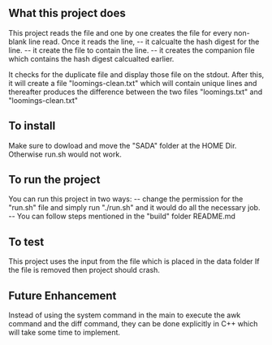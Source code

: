 ## What this project does

This project reads the file and one by one creates the file for every non-blank line read.
Once it reads the line, 
	-- it calcualte the hash digest for the line.
	-- it create the file to contain the line.
	-- it creates the companion file which contains the hash digest calcualted earlier.

It checks for the duplicate file and display those file on the stdout.
After this, it will create a file "loomings-clean.txt" which will contain unique lines and
thereafter produces the difference between the two files "loomings.txt" and "loomings-clean.txt"

## To install
Make sure to dowload and move the "SADA" folder at the HOME Dir.
Otherwise run.sh would not work.

## To run the project
You can run this project in two ways:
	-- change the permission for the "run.sh" file and simply run "./run.sh" and it would do all the necessary job.
	-- You can follow steps mentioned in the "build" folder README.md

## To test
This project uses the input from the file which is placed in the data folder
If the file is removed then project should crash.


## Future Enhancement
Instead of using the system command in the main to execute the awk command and the diff 
command, they can be done explicitly in C++ which will take some time to implement.
